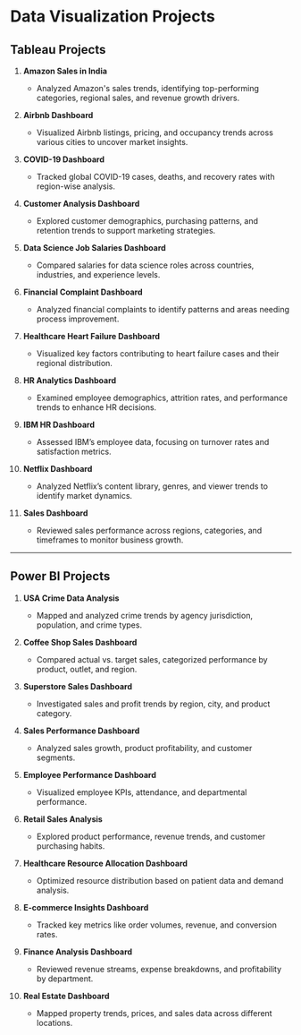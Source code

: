 # Data Visualization Projects   

## Tableau Projects  

1. **Amazon Sales in India**  
   - Analyzed Amazon's sales trends, identifying top-performing categories, regional sales, and revenue growth drivers.  

2. **Airbnb Dashboard**  
   - Visualized Airbnb listings, pricing, and occupancy trends across various cities to uncover market insights.  

3. **COVID-19 Dashboard**  
   - Tracked global COVID-19 cases, deaths, and recovery rates with region-wise analysis.  

4. **Customer Analysis Dashboard**  
   - Explored customer demographics, purchasing patterns, and retention trends to support marketing strategies.  

5. **Data Science Job Salaries Dashboard**  
   - Compared salaries for data science roles across countries, industries, and experience levels.  

6. **Financial Complaint Dashboard**  
   - Analyzed financial complaints to identify patterns and areas needing process improvement.  

7. **Healthcare Heart Failure Dashboard**  
   - Visualized key factors contributing to heart failure cases and their regional distribution.  

8. **HR Analytics Dashboard**  
   - Examined employee demographics, attrition rates, and performance trends to enhance HR decisions.  

9. **IBM HR Dashboard**  
   - Assessed IBM’s employee data, focusing on turnover rates and satisfaction metrics.  

10. **Netflix Dashboard**  
    - Analyzed Netflix’s content library, genres, and viewer trends to identify market dynamics.  

11. **Sales Dashboard**  
    - Reviewed sales performance across regions, categories, and timeframes to monitor business growth.

---

## Power BI Projects  

1. **USA Crime Data Analysis**  
   - Mapped and analyzed crime trends by agency jurisdiction, population, and crime types.  

2. **Coffee Shop Sales Dashboard**  
   - Compared actual vs. target sales, categorized performance by product, outlet, and region.  

3. **Superstore Sales Dashboard**  
   - Investigated sales and profit trends by region, city, and product category.  

4. **Sales Performance Dashboard**  
   - Analyzed sales growth, product profitability, and customer segments.  

5. **Employee Performance Dashboard**  
   - Visualized employee KPIs, attendance, and departmental performance.  

6. **Retail Sales Analysis**  
   - Explored product performance, revenue trends, and customer purchasing habits.  

7. **Healthcare Resource Allocation Dashboard**  
   - Optimized resource distribution based on patient data and demand analysis.  

8. **E-commerce Insights Dashboard**  
   - Tracked key metrics like order volumes, revenue, and conversion rates.  

9. **Finance Analysis Dashboard**  
   - Reviewed revenue streams, expense breakdowns, and profitability by department.  

10. **Real Estate Dashboard**  
      - Mapped property trends, prices, and sales data across different locations.  
